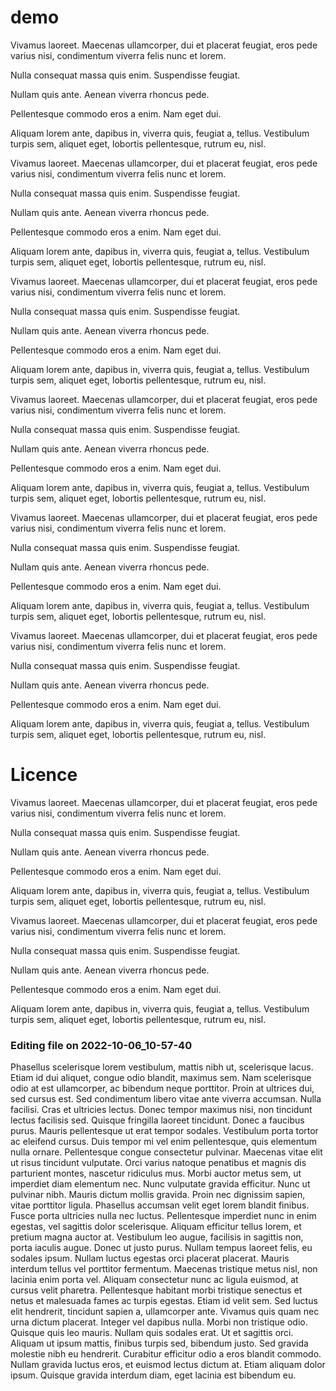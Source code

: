 # demo

Vivamus laoreet. Maecenas ullamcorper, dui et placerat feugiat, eros pede varius nisi, condimentum viverra felis nunc et lorem.

Nulla consequat massa quis enim. Suspendisse feugiat.

Nullam quis ante. Aenean viverra rhoncus pede.

Pellentesque commodo eros a enim. Nam eget dui.

Aliquam lorem ante, dapibus in, viverra quis, feugiat a, tellus. Vestibulum turpis sem, aliquet eget, lobortis pellentesque, rutrum eu, nisl.

Vivamus laoreet. Maecenas ullamcorper, dui et placerat feugiat, eros pede varius nisi, condimentum viverra felis nunc et lorem.

Nulla consequat massa quis enim. Suspendisse feugiat.

Nullam quis ante. Aenean viverra rhoncus pede.

Pellentesque commodo eros a enim. Nam eget dui.

Aliquam lorem ante, dapibus in, viverra quis, feugiat a, tellus. Vestibulum turpis sem, aliquet eget, lobortis pellentesque, rutrum eu, nisl.

Vivamus laoreet. Maecenas ullamcorper, dui et placerat feugiat, eros pede varius nisi, condimentum viverra felis nunc et lorem.

Nulla consequat massa quis enim. Suspendisse feugiat.

Nullam quis ante. Aenean viverra rhoncus pede.

Pellentesque commodo eros a enim. Nam eget dui.

Aliquam lorem ante, dapibus in, viverra quis, feugiat a, tellus. Vestibulum turpis sem, aliquet eget, lobortis pellentesque, rutrum eu, nisl.

Vivamus laoreet. Maecenas ullamcorper, dui et placerat feugiat, eros pede varius nisi, condimentum viverra felis nunc et lorem.

Nulla consequat massa quis enim. Suspendisse feugiat.

Nullam quis ante. Aenean viverra rhoncus pede.

Pellentesque commodo eros a enim. Nam eget dui.

Aliquam lorem ante, dapibus in, viverra quis, feugiat a, tellus. Vestibulum turpis sem, aliquet eget, lobortis pellentesque, rutrum eu, nisl.

Vivamus laoreet. Maecenas ullamcorper, dui et placerat feugiat, eros pede varius nisi, condimentum viverra felis nunc et lorem.

Nulla consequat massa quis enim. Suspendisse feugiat.

Nullam quis ante. Aenean viverra rhoncus pede.

Pellentesque commodo eros a enim. Nam eget dui.

Aliquam lorem ante, dapibus in, viverra quis, feugiat a, tellus. Vestibulum turpis sem, aliquet eget, lobortis pellentesque, rutrum eu, nisl.

Vivamus laoreet. Maecenas ullamcorper, dui et placerat feugiat, eros pede varius nisi, condimentum viverra felis nunc et lorem.

Nulla consequat massa quis enim. Suspendisse feugiat.

Nullam quis ante. Aenean viverra rhoncus pede.

Pellentesque commodo eros a enim. Nam eget dui.

Aliquam lorem ante, dapibus in, viverra quis, feugiat a, tellus. Vestibulum turpis sem, aliquet eget, lobortis pellentesque, rutrum eu, nisl.

# Licence

Vivamus laoreet. Maecenas ullamcorper, dui et placerat feugiat, eros pede varius nisi, condimentum viverra felis nunc et lorem.

Nulla consequat massa quis enim. Suspendisse feugiat.

Nullam quis ante. Aenean viverra rhoncus pede.

Pellentesque commodo eros a enim. Nam eget dui.

Aliquam lorem ante, dapibus in, viverra quis, feugiat a, tellus. Vestibulum turpis sem, aliquet eget, lobortis pellentesque, rutrum eu, nisl.

Vivamus laoreet. Maecenas ullamcorper, dui et placerat feugiat, eros pede varius nisi, condimentum viverra felis nunc et lorem.

Nulla consequat massa quis enim. Suspendisse feugiat.

Nullam quis ante. Aenean viverra rhoncus pede.

Pellentesque commodo eros a enim. Nam eget dui.

Aliquam lorem ante, dapibus in, viverra quis, feugiat a, tellus. Vestibulum turpis sem, aliquet eget, lobortis pellentesque, rutrum eu, nisl.


### Editing file on 2022-10-06_10-57-40

Phasellus scelerisque lorem vestibulum, mattis nibh ut, scelerisque lacus. Etiam id dui aliquet, congue odio blandit, maximus sem. Nam scelerisque odio at est ullamcorper, ac bibendum neque porttitor. Proin at ultrices dui, sed cursus est. Sed condimentum libero vitae ante viverra accumsan. Nulla facilisi. Cras et ultricies lectus. Donec tempor maximus nisi, non tincidunt lectus facilisis sed. Quisque fringilla laoreet tincidunt. Donec a faucibus purus. Mauris pellentesque ut erat tempor sodales.
Vestibulum porta tortor ac eleifend cursus. Duis tempor mi vel enim pellentesque, quis elementum nulla ornare. Pellentesque congue consectetur pulvinar. Maecenas vitae elit ut risus tincidunt vulputate. Orci varius natoque penatibus et magnis dis parturient montes, nascetur ridiculus mus. Morbi auctor metus sem, ut imperdiet diam elementum nec. Nunc vulputate gravida efficitur. Nunc ut pulvinar nibh. Mauris dictum mollis gravida. Proin nec dignissim sapien, vitae porttitor ligula. Phasellus accumsan velit eget lorem blandit finibus. Fusce porta ultricies nulla nec luctus. Pellentesque imperdiet nunc in enim egestas, vel sagittis dolor scelerisque. Aliquam efficitur tellus lorem, et pretium magna auctor at. Vestibulum leo augue, facilisis in sagittis non, porta iaculis augue. Donec ut justo purus.
Nullam tempus laoreet felis, eu sodales ipsum. Nullam luctus egestas orci placerat placerat. Mauris interdum tellus vel porttitor fermentum. Maecenas tristique metus nisl, non lacinia enim porta vel. Aliquam consectetur nunc ac ligula euismod, at cursus velit pharetra. Pellentesque habitant morbi tristique senectus et netus et malesuada fames ac turpis egestas. Etiam id velit sem. Sed luctus elit hendrerit, tincidunt sapien a, ullamcorper ante.
Vivamus quis quam nec urna dictum placerat. Integer vel dapibus nulla. Morbi non tristique odio. Quisque quis leo mauris. Nullam quis sodales erat. Ut et sagittis orci. Aliquam ut ipsum mattis, finibus turpis sed, bibendum justo. Sed gravida molestie nibh eu hendrerit. Curabitur efficitur odio a eros blandit commodo. Nullam gravida luctus eros, et euismod lectus dictum at. Etiam aliquam dolor ipsum. Quisque gravida interdum diam, eget lacinia est bibendum eu.


